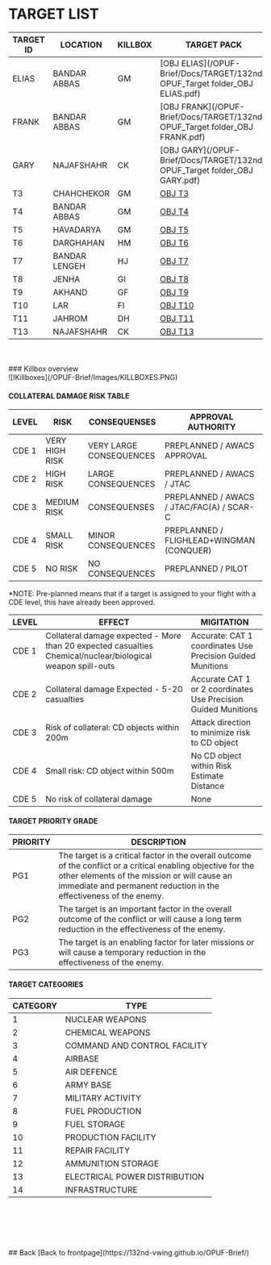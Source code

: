 # TARGET LIST


| TARGET ID | LOCATION | KILLBOX | TARGET PACK | DMPI's | INTEL |
| --------- | -------- | ------- | ----------- | ------ | ----- |
| ELIAS | BANDAR ABBAS | GM | [OBJ ELIAS](/OPUF-Brief/Docs/TARGET/132nd-OPUF_Target folder_OBJ ELIAS.pdf) | [DMPI](/OPUF-Brief/Docs/TARGET/OPUF OBJ ELIAH DMPIs.cf) | NSTR |
| FRANK | BANDAR ABBAS | GM | [OBJ FRANK](/OPUF-Brief/Docs/TARGET/132nd-OPUF_Target folder_OBJ FRANK.pdf) | [DMPI](/OPUF-Brief/Docs/TARGET/OPUF OBJ FRANK DMPIs.cf) | NSTR |
| GARY | NAJAFSHAHR | CK | [OBJ GARY](/OPUF-Brief/Docs/TARGET/132nd-OPUF_Target folder_OBJ GARY.pdf)| [DMPI](/OPUF-Brief/Docs/TARGET/OPUF OBJ GARY DMPIs.cf) | NSTR |
| T3 | CHAHCHEKOR | GM  | [OBJ T3](/OPUF-Brief/Docs/TARGET/nsst_target_T3.pdf)| In target pack | NSTR |
| T4 | BANDAR ABBAS| GM  | [OBJ T4](/OPUF-Brief/Docs/TARGET/nsst_target_T4.pdf)| In target pack | NSTR |
| T5 | HAVADARYA | GM | [OBJ T5](/OPUF-Brief/Docs/TARGET/nsst_target_T5.pdf)| In target pack | NSTR |
| T6 | DARGHAHAN | HM | [OBJ T6](/OPUF-Brief/Docs/TARGET/nsst_target_T6.pdf)| In target pack | NSTR |
| T7 | BANDAR LENGEH | HJ | [OBJ T7](/OPUF-Brief/Docs/TARGET/nsst_target_T7.pdf)| In target pack | NSTR |
| T8 | JENHA | GI | [OBJ T8](/OPUF-Brief/Docs/TARGET/nsst_target_T8.pdf)| In target pack | NSTR |
| T9 | AKHAND | GF | [OBJ T9](/OPUF-Brief/Docs/TARGET/nsst_target_T9.pdf)| In target pack | NSTR |
| T10 | LAR | FI | [OBJ T10](/OPUF-Brief/Docs/TARGET/nsst_target_T10.pdf)| In target pack | NSTR |
| T11 | JAHROM | DH | [OBJ T11](/OPUF-Brief/Docs/TARGET/nsst_target_T11.pdf)| In target pack | NSTR |
| T13 | NAJAFSHAHR | CK | [OBJ T13](/OPUF-Brief/Docs/TARGET/nsst_target_T13.pdf)| In target pack | NSTR |



<br>
<br>
### Killbox overview <br>
![IKillboxes](/OPUF-Brief/Images/KILLBOXES.PNG)





#### COLLATERAL DAMAGE RISK TABLE

LEVEL | RISK | CONSEQUENSES | APPROVAL AUTHORITY |
----- | ----- | ------------| ------------------ |
CDE 1 | VERY HIGH RISK | VERY LARGE CONSEQUENCES | PREPLANNED / AWACS APPROVAL |
CDE 2 | HIGH RISK | LARGE CONSEQUENCES | PREPLANNED / AWACS / JTAC |
CDE 3 | MEDIUM RISK | CONSEQUENSES | PREPLANNED / AWACS / JTAC/FAC(A) / SCAR-C |
CDE 4 | SMALL RISK | MINOR CONSEQUENCES | PREPLANNED / FLIGHLEAD+WINGMAN (CONQUER) |
CDE 5 | NO RISK | NO CONSEQUENCES | PREPLANNED / PILOT |

*NOTE: Pre-planned means that if a target is assigned to your flight with a CDE level, this have already been approved.

LEVEL | EFFECT | MIGITATION |
----- | ------ | ---------- |
CDE 1 | Collateral damage expected - More than 20 expected casualties  Chemical/nuclear/biological weapon spill-outs | Accurate: CAT 1 coordinates  Use Precision Guided Munitions |
CDE 2 | Collateral damage Expected - 5-20 casualties | Accurate CAT 1 or 2 coordinates  Use Precision Guided Munitions |
CDE 3 | Risk of collateral: CD objects within 200m | Attack direction to minimize risk to CD object |
CDE 4 | Small risk: CD object within 500m | No CD object within Risk Estimate Distance |
CDE 5 | No risk of collateral damage | None |

#### TARGET PRIORITY GRADE

PRIORITY | DESCRIPTION |
-------- | ----------- |
PG1 | The target is a critical factor in the overall outcome of the conflict or a critical enabling objective for the other elements of the mission or will cause an immediate and permanent reduction in the effectiveness of the enemy. |
PG2 | The target is an important factor in the overall outcome of the conflict or will cause a long term reduction in the effectiveness of the enemy. |
PG3 | The target is an enabling factor for later missions or will cause a temporary reduction in the effectiveness of the enemy. |

#### TARGET CATEGORIES

CATEGORY | TYPE |
-------- | ---- |
1 | NUCLEAR WEAPONS |
2 | CHEMICAL WEAPONS |
3 | COMMAND AND CONTROL FACILITY |
4 | AIRBASE |
5 | AIR DEFENCE |
6 | ARMY BASE |
7 | MILITARY ACTIVITY |
8 | FUEL PRODUCTION |
9 | FUEL STORAGE |
10 | PRODUCTION FACILITY |
11 | REPAIR FACILITY |
12 | AMMUNITION STORAGE |
13 | ELECTRICAL POWER DISTRIBUTION |
14 | INFRASTRUCTURE |


<br>
<br>
<br>
<br>
<br>
## Back
[Back to frontpage](https://132nd-vwing.github.io/OPUF-Brief/)